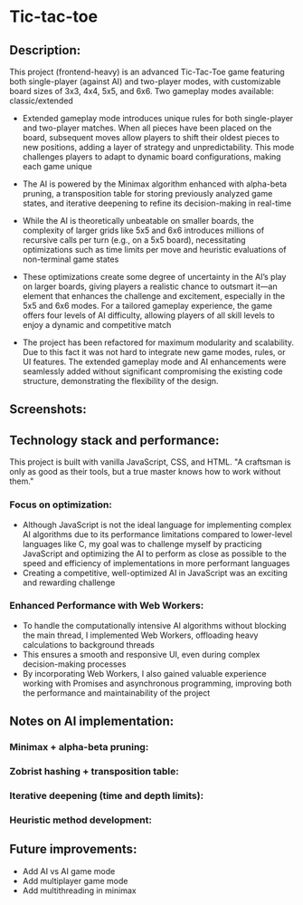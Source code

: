 # Tic-tac-toe
## Description:
This project (frontend-heavy) is an advanced Tic-Tac-Toe game featuring both single-player (against AI) and two-player modes, with customizable board sizes of 3x3, 4x4, 5x5, and 6x6. Two gameplay modes available: classic/extended

- Extended gameplay mode introduces unique rules for both single-player and two-player matches. When all pieces have been placed on the board, subsequent moves allow players to shift their oldest pieces to new positions, adding a layer of strategy and unpredictability. This mode challenges players to adapt to dynamic board configurations, making each game unique

- The AI is powered by the Minimax algorithm enhanced with alpha-beta pruning, a transposition table for storing previously analyzed game states, and iterative deepening to refine its decision-making in real-time

- While the AI is theoretically unbeatable on smaller boards, the complexity of larger grids like 5x5 and 6x6 introduces millions of recursive calls per turn (e.g., on a 5x5 board), necessitating optimizations such as time limits per move and heuristic evaluations of non-terminal game states

- These optimizations create some degree of uncertainty in the AI’s play on larger boards, giving players a realistic chance to outsmart it—an element that enhances the challenge and excitement, especially in the 5x5 and 6x6 modes. For a tailored gameplay experience, the game offers four levels of AI difficulty, allowing players of all skill levels to enjoy a dynamic and competitive match

- The project has been refactored for maximum modularity and scalability. Due to this fact it was not hard to integrate new game modes, rules, or UI features. The extended gameplay mode and AI enhancements were seamlessly added without significant compromising the existing code structure, demonstrating the flexibility of the design.

## Screenshots:

## Technology stack and performance:
This project is built with vanilla JavaScript, CSS, and HTML. "A craftsman is only as good as their tools, but a true master knows how to work without them."

### Focus on optimization:
- Although JavaScript is not the ideal language for implementing complex AI algorithms due to its performance limitations compared to lower-level languages like C, my goal was to challenge myself by practicing JavaScript and optimizing the AI to perform as close as possible to the speed and efficiency of implementations in more performant languages
- Creating a competitive, well-optimized AI in JavaScript was an exciting and rewarding challenge

### Enhanced Performance with Web Workers:
- To handle the computationally intensive AI algorithms without blocking the main thread, I implemented Web Workers, offloading heavy calculations to background threads
- This ensures a smooth and responsive UI, even during complex decision-making processes
- By incorporating Web Workers, I also gained valuable experience working with Promises and asynchronous programming, improving both the performance and maintainability of the project

## Notes on AI implementation:
### Minimax + alpha-beta pruning:
### Zobrist hashing + transposition table:
### Iterative deepening (time and depth limits):
### Heuristic method development: 

## Future improvements:
- Add AI vs AI game mode
- Add multiplayer game mode
- Add multithreading in minimax
